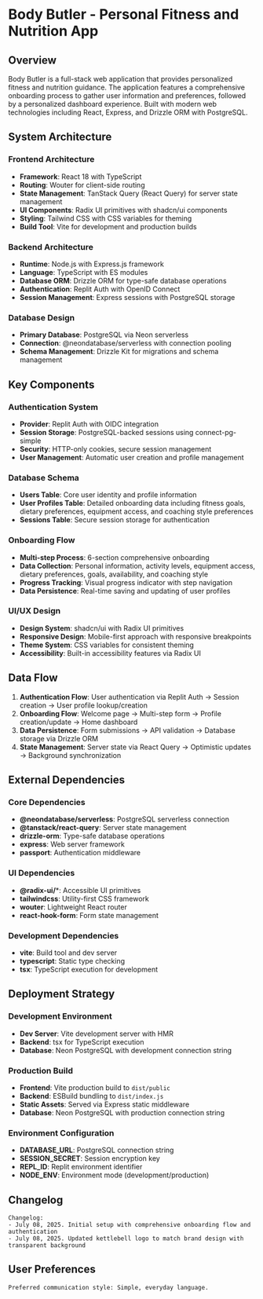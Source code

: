 # Body Butler - Personal Fitness and Nutrition App

## Overview

Body Butler is a full-stack web application that provides personalized fitness and nutrition guidance. The application features a comprehensive onboarding process to gather user information and preferences, followed by a personalized dashboard experience. Built with modern web technologies including React, Express, and Drizzle ORM with PostgreSQL.

## System Architecture

### Frontend Architecture
- **Framework**: React 18 with TypeScript
- **Routing**: Wouter for client-side routing
- **State Management**: TanStack Query (React Query) for server state management
- **UI Components**: Radix UI primitives with shadcn/ui components
- **Styling**: Tailwind CSS with CSS variables for theming
- **Build Tool**: Vite for development and production builds

### Backend Architecture
- **Runtime**: Node.js with Express.js framework
- **Language**: TypeScript with ES modules
- **Database ORM**: Drizzle ORM for type-safe database operations
- **Authentication**: Replit Auth with OpenID Connect
- **Session Management**: Express sessions with PostgreSQL storage

### Database Design
- **Primary Database**: PostgreSQL via Neon serverless
- **Connection**: @neondatabase/serverless with connection pooling
- **Schema Management**: Drizzle Kit for migrations and schema management

## Key Components

### Authentication System
- **Provider**: Replit Auth with OIDC integration
- **Session Storage**: PostgreSQL-backed sessions using connect-pg-simple
- **Security**: HTTP-only cookies, secure session management
- **User Management**: Automatic user creation and profile management

### Database Schema
- **Users Table**: Core user identity and profile information
- **User Profiles Table**: Detailed onboarding data including fitness goals, dietary preferences, equipment access, and coaching style preferences
- **Sessions Table**: Secure session storage for authentication

### Onboarding Flow
- **Multi-step Process**: 6-section comprehensive onboarding
- **Data Collection**: Personal information, activity levels, equipment access, dietary preferences, goals, availability, and coaching style
- **Progress Tracking**: Visual progress indicator with step navigation
- **Data Persistence**: Real-time saving and updating of user profiles

### UI/UX Design
- **Design System**: shadcn/ui with Radix UI primitives
- **Responsive Design**: Mobile-first approach with responsive breakpoints
- **Theme System**: CSS variables for consistent theming
- **Accessibility**: Built-in accessibility features via Radix UI

## Data Flow

1. **Authentication Flow**: User authentication via Replit Auth → Session creation → User profile lookup/creation
2. **Onboarding Flow**: Welcome page → Multi-step form → Profile creation/update → Home dashboard
3. **Data Persistence**: Form submissions → API validation → Database storage via Drizzle ORM
4. **State Management**: Server state via React Query → Optimistic updates → Background synchronization

## External Dependencies

### Core Dependencies
- **@neondatabase/serverless**: PostgreSQL serverless connection
- **@tanstack/react-query**: Server state management
- **drizzle-orm**: Type-safe database operations
- **express**: Web server framework
- **passport**: Authentication middleware

### UI Dependencies
- **@radix-ui/***: Accessible UI primitives
- **tailwindcss**: Utility-first CSS framework
- **wouter**: Lightweight React router
- **react-hook-form**: Form state management

### Development Dependencies
- **vite**: Build tool and dev server
- **typescript**: Static type checking
- **tsx**: TypeScript execution for development

## Deployment Strategy

### Development Environment
- **Dev Server**: Vite development server with HMR
- **Backend**: tsx for TypeScript execution
- **Database**: Neon PostgreSQL with development connection string

### Production Build
- **Frontend**: Vite production build to `dist/public`
- **Backend**: ESBuild bundling to `dist/index.js`
- **Static Assets**: Served via Express static middleware
- **Database**: Neon PostgreSQL with production connection string

### Environment Configuration
- **DATABASE_URL**: PostgreSQL connection string
- **SESSION_SECRET**: Session encryption key
- **REPL_ID**: Replit environment identifier
- **NODE_ENV**: Environment mode (development/production)

## Changelog

```
Changelog:
- July 08, 2025. Initial setup with comprehensive onboarding flow and authentication
- July 08, 2025. Updated kettlebell logo to match brand design with transparent background
```

## User Preferences

```
Preferred communication style: Simple, everyday language.
```